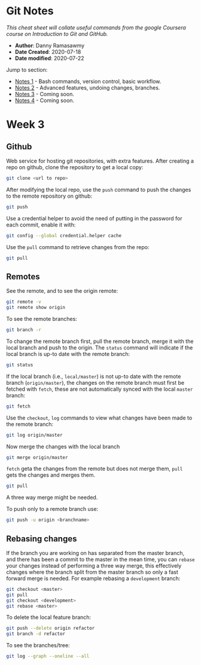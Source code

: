 # Git Notes
*This cheat sheet will collate useful commands from the google Coursera course on Introduction to Git and GitHub.*

- **Author**: Danny Ramasawmy
- **Date Created**: 2020-07-18
- **Date modified**: 2020-07-22

Jump to section:
- [Notes 1](./git_notes.md) - Bash commands, version control, basic workflow.
- [Notes 2](./git_notes_2.md) - Advanced features, undoing changes, branches.
- [Notes 3](./git_notes_3.md) - Coming soon.
- [Notes 4](./git_notes_4.md) - Coming soon.


# Week 3

## Github
Web service for hosting git repositories, with extra features. After creating a repo on github, clone the repository to get a local copy:
```bash
git clone <url to repo>
```
After modifying the local repo, use the `push` command to push the changes to the remote repository on github:
```bash
git push
```
Use a credential helper to avoid the need of putting in the password for each commit, enable it with:
```bash
git config --global credential.helper cache
```
Use the `pull` command to retrieve changes from the repo:
```bash
git pull
```

## Remotes
See the remote, and to see the origin remote:
```bash
git remote -v
git remote show origin
```
To see the remote branches:
```bash
git branch -r
```
To change the remote branch first, pull the remote branch, merge it with the local branch and push to the origin. The `status` command will indicate if the local branch is up-to date with the remote branch:
```bash
git status
```
If the local branch (i.e., `local/master`) is not up-to date with the remote branch (`origin/master`), the changes on the remote branch must first be fetched with `fetch`, these are not automatically synced with the local `master` branch:
```bash
git fetch
```
Use the `checkout`, `log` commands to view what changes have been made to the remote branch:
```bash
git log origin/master
```
Now merge the changes with the local branch
```bash
git merge origin/master
```
`fetch` geta the changes from the remote but does not merge them, `pull` gets the changes and merges them.
```bash
git pull
```
A three way merge might be needed.

To push only to a remote branch use:
```bash
git push -u origin <branchname>
```

## Rebasing changes
If the branch you are working on has separated from the master branch, and there has been a commit to the master in the mean time, you can `rebase` your changes instead of performing a three way merge, this effectively changes where the branch split from the master branch so only a fast forward merge is needed. For example rebasing a `development` branch:
```bash
git checkout <master>
git pull
git checkout <development>
git rebase <master>
```
To delete the local feature branch:
```bash
git push --delete origin refactor
git branch -d refactor
```


To see the branches/tree:
```bash
git log --graph --oneline --all
```